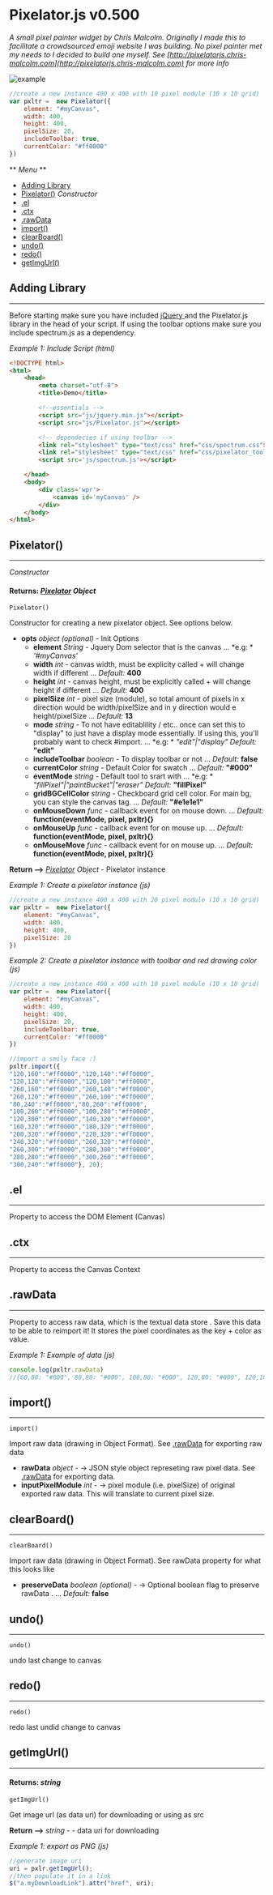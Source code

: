 
Pixelator.js v0.500
============

*A small pixel painter widget by Chris Malcolm. Originally I made this to facilitate a crowdsourced emoji website I was building. No pixel painter met my needs to I decided to build one myself. See [http://pixelatorjs.chris-malcolm.com](http://pixelatorjs.chris-malcolm.com) for more info*

![example](https://i.imgur.com/AOY7OCfr.png)

```js
//create a new instance 400 x 400 with 10 pixel module (10 x 10 grid)
var pxltr =  new Pixelator({
    element: "#myCanvas",
    width: 400,
    height: 400,
    pixelSize: 20,
    includeToolbar: true,
    currentColor: "#ff0000"
})
```
  ** *Menu* **  

 
  - [Adding Library](#Adding_Library) 
  - [Pixelator()](#Pixelator)  *Constructor* 
  - [.el](#.el) 
  - [.ctx](#.ctx) 
  - [.rawData](#.rawData) 
  - [import()](#import) 
  - [clearBoard()](#clearBoard) 
  - [undo()](#undo) 
  - [redo()](#redo) 
  - [getImgUrl()](#getImgUrl) 
 

<a id='Adding_Library' name='Adding_Library'></a>
Adding Library
-----
---

  

Before starting make sure you have included <a target='_blank' href='http://jquery.com'>jQuery </a> and the Pixelator.js library in the head of your script. If using the toolbar options make sure you include spectrum.js as a dependency.

*Example 1: Include Script (html)*
```html
<!DOCTYPE html>
<html>
    <head>
        <meta charset="utf-8">
        <title>Demo</title>

        <!--essentials -->
        <script src="js/jquery.min.js"></script>
        <script src="js/Pixelator.js"></script>

        <!-- dependecies if using toolbar -->
        <link rel="stylesheet" type="text/css" href="css/spectrum.css"> 
        <link rel="stylesheet" type="text/css" href="css/pixelator_toolbar.css"> 
        <script src='js/spectrum.js'></script>

    </head>
    <body>
        <div class='wpr'>
            <canvas id='myCanvas' />
        </div>
    </body>
</html>
 ```

<a id='Pixelator' name='Pixelator'></a>
Pixelator()
-----
---

 *Constructor*   
 
#### Returns: *[Pixelator](#Pixelator) Object* 

```
Pixelator()
```

Constructor for creating a new pixelator object. See options below.

+ **opts** *object* *(optional)* - Init Options  
  + **element** *String*  - Jquery Dom selector that is the canvas ... *e.g: * *'#myCanvas'*
  + **width** *int*  - canvas width, must be explicity called + will change width if different ...  *Default:* **400**
  + **height** *int*  - canvas height, must be explicitly called + will change height if different ...  *Default:* **400**
  + **pixelSize** *int*  - pixel size (module), so total amount of pixels in x direction would be width/pixelSize and in y direction would e height/pixelSize ...  *Default:* **13**
  + **mode** *string*  - To not have  editablility / etc.. once can set this to "display" to just have a display mode essentially. If using this, you'll probably want to check #import. ... *e.g: * *"edit"|"display"* *Default:* **"edit"**
  + **includeToolbar** *boolean*  - To display toolbar or not ...  *Default:* **false**
  + **currentColor** *string*  - Default Color for swatch ...  *Default:* **"#000"**
  + **eventMode** *string*  - Default tool to srart with ... *e.g: * *"fillPixel"|"paintBucket"|"eraser"* *Default:* **"fillPixel"**
  + **gridBGCellColor** *string*  - Checkboard grid cell color. For main bg, you can style the canvas tag. ...  *Default:* **"#e1e1e1"**
  + **onMouseDown** *func*  - callback event for on mouse down. ...  *Default:* **function(eventMode, pixel, pxltr){}**
  + **onMouseUp** *func*  - callback event for on mouse up. ...  *Default:* **function(eventMode, pixel, pxltr){}**
  + **onMouseMove** *func*  - callback event for on mouse up. ...  *Default:* **function(eventMode, pixel, pxltr){}**

**Return --&gt;** *[Pixelator](#Pixelator) Object* - Pixelator instance

*Example 1: Create a pixelator instance (js)*
```js
//create a new instance 400 x 400 with 20 pixel module (10 x 10 grid)
var pxltr =  new Pixelator({
    element: "#myCanvas",
    width: 400,
    height: 400,
    pixelSize: 20
})
 ```

*Example 2: Create a pixelator instance with toolbar and red drawing color (js)*
```js
//create a new instance 400 x 400 with 10 pixel module (10 x 10 grid)
var pxltr =  new Pixelator({
    element: "#myCanvas",
    width: 400,
    height: 400,
    pixelSize: 20,
    includeToolbar: true,
    currentColor: "#ff0000"
})

//import a smily face :)
pxltr.import({
"120,160":"#ff0000","120,140":"#ff0000",
"120,120":"#ff0000","120,100":"#ff0000",
"260,160":"#ff0000","260,140":"#ff0000",
"260,120":"#ff0000","260,100":"#ff0000",
"80,240":"#ff0000","80,260":"#ff0000",
"100,260":"#ff0000","100,280":"#ff0000",
"120,300":"#ff0000","140,320":"#ff0000",
"160,320":"#ff0000","180,320":"#ff0000",
"200,320":"#ff0000","220,320":"#ff0000",
"240,320":"#ff0000","260,320":"#ff0000",
"260,300":"#ff0000","280,300":"#ff0000",
"280,280":"#ff0000","300,260":"#ff0000",
"300,240":"#ff0000"}, 20);
 ```

<a id='.el' name='.el'></a>
.el
-----
---

  

Property to access the DOM Element (Canvas)

<a id='.ctx' name='.ctx'></a>
.ctx
-----
---

  

Property to access the Canvas Context

<a id='.rawData' name='.rawData'></a>
.rawData
-----
---

  

Property to access raw data, which is the textual data store . Save this data to be able to reimport it! It stores the pixel coordinates as the key + color as value.

*Example 1: Example of data (js)*
```js
console.log(pxltr.rawData)
//{60,80: "#000", 80,80: "#000", 100,80: "#000", 120,80: "#000", 120,160: "#000"}
 ```

<a id='import' name='import'></a>
import()
-----
---

  

```
import()
```

Import raw data (drawing in  Object Format). See [.rawData](#.rawData) for exporting raw data

+ **rawData** *object*  - -> JSON style object represeting raw pixel data. See [.rawData](#.rawData) for exporting data.  
+ **inputPixelModule** *int*  - -> pixel module (i.e. pixelSize) of original exported raw data. This will translate to current pixel size.  

<a id='clearBoard' name='clearBoard'></a>
clearBoard()
-----
---

  

```
clearBoard()
```

Import raw data (drawing in  Object Format). See rawData property for what this looks like

+ **preserveData** *boolean* *(optional)* - -> Optional boolean flag to preserve rawData . ...  *Default:* **false** 

<a id='undo' name='undo'></a>
undo()
-----
---

  

```
undo()
```

undo last change to canvas

<a id='redo' name='redo'></a>
redo()
-----
---

  

```
redo()
```

redo last undid change to canvas

<a id='getImgUrl' name='getImgUrl'></a>
getImgUrl()
-----
---

  
 
#### Returns: *string* 

```
getImgUrl()
```

Get image url (as data uri) for downloading or using as src

**Return --&gt;** *string* - - data uri for downloading

*Example 1: export as PNG (js)*
```js
//generate image uri
uri = pxlr.getImgUrl();
//then populate it in a link 
$("a.myDownloadLink").attr("href", uri);
 ```